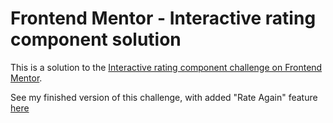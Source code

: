 # Frontend Mentor - Interactive rating component solution

This is a solution to the [Interactive rating component challenge on Frontend Mentor](https://www.frontendmentor.io/challenges/interactive-rating-component-koxpeBUmI). 

See my finished version of this challenge, with added "Rate Again" feature [here](https://kwtietze.github.io/interactive-rating-component/)
